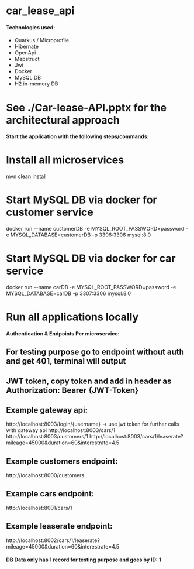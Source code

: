 ﻿# car_lease_api

#### Technologies used:
- Quarkus / Microprofile
- Hibernate
- OpenApi
- Mapstruct
- Jwt
- Docker
- MySQL DB
- H2 in-memory DB

# See ./Car-lease-API.pptx for the architectural approach

#### Start the application with the following steps/commands:

# Install all microservices
mvn clean install

# Start MySQL DB via docker for customer service
docker run --name customerDB -e MYSQL_ROOT_PASSWORD=password -e MYSQL_DATABASE=customerDB -p 3306:3306 mysql:8.0

# Start MySQL DB via docker for car service
docker run --name carDB -e MYSQL_ROOT_PASSWORD=password -e MYSQL_DATABASE=carDB -p 3307:3306 mysql:8.0

# Run all applications locally


#### Authentication & Endpoints Per microservice:

## For testing purpose go to endpoint without auth and get 401, terminal will output 
## JWT token, copy token and add in header as Authorization: Bearer {JWT-Token}

## Example gateway api:
http://localhost:8003/login/{username}
-> use jwt token for further calls with gateway api
http://localhost:8003/cars/1
http://localhost:8003/customers/1
http://localhost:8003/cars/1/leaserate?mileage=45000&duration=60&interestrate=4.5

## Example customers endpoint:
http://localhost:8000/customers

## Example cars endpoint:
http://localhost:8001/cars/1

## Example leaserate endpoint:
http://localhost:8002/cars/1/leaserate?mileage=45000&duration=60&interestrate=4.5


#### DB Data only has 1 record for testing purpose and goes by ID: 1
